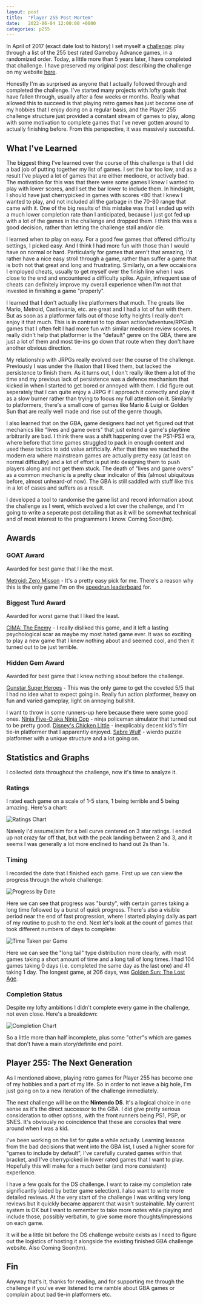 ```yaml
---
layout: post
title:  "Player 255 Post-Mortem"
date:   2022-06-04 12:00:00 +0000
categories: p255
---
```


In April of 2017 (exact date lost to history) I set myself a [challenge](https://mechtoast.com/player-255): play through a list of the 255 best rated Gameboy Advance games, in a randomized order. Today, a little more than 5 years later, I have completed that challenge. I have preserved my original post describing the challenge on my website [here](https://mechtoast.com/player-255/about.html).

Honestly I'm as surprised as anyone that I actually followed through and completed the challenge. I've started many projects with lofty goals that have fallen through, usually after a few weeks or months. Really what allowed this to succeed is that playing retro games has just become one of my hobbies that I enjoy doing on a regular basis, and the Player 255 challenge structure just provided a constant stream of games to play, along with some motivation to complete games that I've never gotten around to actually finishing before. From this perspective, it was massively succesful.

## What I've Learned

The biggest thing I've learned over the course of this challenge is that I did a bad job of putting together my list of games. I set the bar too low, and as a result I've played a lot of games that are either mediocre, or actively bad. The motivation for this was that there were some games I knew I wanted to play with lower scores, and I set the bar lower to include them. In hindsight, I should have just cherrypicked in games with scores <80 that I knew I wanted to play, and not included all the garbage in the 70-80 range that came with it. One of the big results of this mistake was that I ended up with a much lower completion rate than I anticipated, because I just got fed up with a lot of the games in the challenge and dropped them. I think this was a good decision, rather than letting the challenge stall and/or die.

I learned when to play on easy. For a good few games that offered difficulty settings, I picked easy. And I think I had more fun with those than I would have on normal or hard. Particularly for games that aren't that amazing, I'd rather have a nice easy stroll through a game, rather than suffer a game that is both not that great and long and frustrating. Similarly, on a few occaisions I employed cheats, usually to get myself over the finish line when I was close to the end and encountered a difficulty spike. Again, infrequent use of cheats can definitely improve my overall experience when I'm not that invested in finishing a game "properly".

I learned that I don't actually like platformers that much. The greats like Mario, Metroid, Castlevania, etc. are great and I had a lot of fun with them. But as soon as a platformer falls out of those lofty heights I really don't enjoy it that much. This is in contrast to top down action/adventure/RPGish games that I often felt I had more fun with similar mediocre review scores. It really didn't help that platformer is the "default" genre on the GBA, there are just a lot of them and most tie-ins go down that route when they don't have another obvious direction.

My relationship with JRPGs really evolved over the course of the challenge. Previously I was under the illusion that I liked them, but lacked the persistence to finish them. As it turns out, I don't really like them a lot of the time and my previous lack of persistence was a defence mechanism that kicked in when I started to get bored or annoyed with them. I did figure out seperately that I can quite enjoy a JRPG if I approach it correctly and play it as a slow burner rather than trying to focus my full attention on it. Similarly to platformers, there's a small core of games like Mario & Luigi or Golden Sun that are really well made and rise out of the genre though.

I also learned that on the GBA, game designers had not yet figured out that mechanics like "lives and game overs" that just extend a game's playtime arbitrarily are bad. I think there was a shift happening over the PS1-PS3 era, where before that time games struggled to pack in enough content and used these tactics to add value artificially. After that time we reached the modern era where mainstream games are actually pretty easy (at least on normal difficulty) and a lot of effort is put into designing them to push players along and not get them stuck. The death of "lives and game overs" as a common mechanic is a pretty clear indicator of this (almost ubiquitous before, almost unheard-of now). The GBA is still saddled with stuff like this in a lot of cases and suffers as a result.

I developed a tool to randomise the game list and record information about the challenge as I went, which evolved a lot over the challenge, and I'm going to write a seperate post detailing that as it will be somewhat technical and of most interest to the programmers I know. Coming Soon(tm).

## Awards

### GOAT Award

Awarded for best game that I like the most.

[Metroid: Zero Misson](https://mechtoast.com/player-255/mzm.html) - It's a pretty easy pick for me. There's a reason why this is the only game I'm on the [speedrun leaderboard](https://www.speedrun.com/mzm/run/zx4dr78y) for.

### Biggest Turd Award

Awarded for worst game that I liked the least.

[CIMA: The Enemy](https://mechtoast.com/player-255/cima.html) - I really disliked this game, and it left a lasting psychological scar as maybe my most hated game ever. It was so exciting to play a new game that I knew nothing about and seemed cool, and then it turned out to be just terrible.

### Hidden Gem Award

Awarded for best game that I knew nothing about before the challenge.

[Gunstar Super Heroes](https://mechtoast.com/player-255/gsh.html) - This was the only game to get the coveted 5/5 that I had no idea what to expect going in. Really fun action platformer, heavy on fun and varied gameplay, light on annoying bullshit.

I want to throw in some runners-up here because there were some good ones. [Ninja Five-O aka Ninja Cop](https://mechtoast.com/player-255/nf.html) - ninja policeman simulator that turned out to be pretty good. [Disney's Chicken Little](https://mechtoast.com/player-255/cl.html) - inexplicably decent kid's film tie-in platformer that I apparently enjoyed. [Sabre Wulf](https://mechtoast.com/player-255/sw.html) - wierdo puzzle platformer with a unique structure and a lot going on.

## Statistics and Graphs

I collected data throughout the challenge, now it's time to analyze it.

### Ratings

I rated each game on a scale of 1-5 stars, 1 being terrible and 5 being amazing. Here's a chart:

![Ratings Chart]({{site.url}}/assets/p255_ratings.png)

Naively I'd assume/aim for a bell curve centered on 3 star ratings. I ended up not crazy far off that, but with the peak landing between 2 and 3, and it seems I was generally a lot more enclined to hand out 2s than 1s.

### Timing

I recorded the date that I finished each game. First up we can view the progress through the whole challenge:

![Progress by Date]({{site.url}}/assets/p255_progress_by_date.png)

Here we can see that progress was "bursty", with certain games taking a long time followed by a burst of quick progress. There's also a visible period near the end of fast progression, where I started playing daily as part of my routine to push to the end. Next let's look at the count of games that took different numbers of days to complete:

![Time Taken per Game]({{site.url}}/assets/p255_time_taken_per_game.png)

Here we can see the "long tail" type distribution more clearly, with most games taking a short amount of time and a long tail of long times. I had 104 games taking 0 days (i.e. completed the same day as the last one) and 41 taking 1 day. The longest game, at 206 days, was [Golden Sun: The Lost Age](https://mechtoast.com/player-255/gs.html).

### Completion Status

Despite my lofty ambitions I didn't complete every game in the challenge, not even close. Here's a breakdown:

![Completion Chart]({{site.url}}/assets/p255_completion.png)

So a little more than half incomplete, plus some "other"s which are games that don't have a main story/definite end point.

## Player 255: The Next Generation

As I mentioned above, playing retro games for Player 255 has become one of my hobbies and a part of my life. So in order to not leave a big hole, I'm just going on to a new iteration of the challenge immediately.

The next challenge will be on the **Nintendo DS**. It's a logical choice in one sense as it's the direct successor to the GBA. I did give pretty serious consideration to other options, with the front runners being PS1, PSP, or SNES. It's obviously no coincidence that these are consoles that were around when I was a kid.

I've been working on the list for quite a while actually. Learning lessons from the bad decisions that went into the GBA list, I used a higher score for "games to include by default", I've carefully curated games within that bracket, and I've cherrypicked in lower rated games that I want to play. Hopefully this will make for a much better (and more consistent) experience.

I have a few goals for the DS challenge. I want to raise my completion rate significantly (aided by better game selection). I also want to write more detailed reviews. At the very start of the challenge I was writing very long reviews but it quickly became apparent that wasn't sustainable. My current system is OK but I want to remember to take more notes while playing and include those, possibly verbatim, to give some more thoughts/impressions on each game.

It will be a little bit before the DS challenge website exists as I need to figure out the logistics of hosting it alongside the existing finished GBA challenge website. Also Coming Soon(tm).

## Fin

Anyway that's it, thanks for reading, and for supporting me through the challenge if you've ever listened to me ramble about GBA games or complain about bad tie-in platformers etc.
